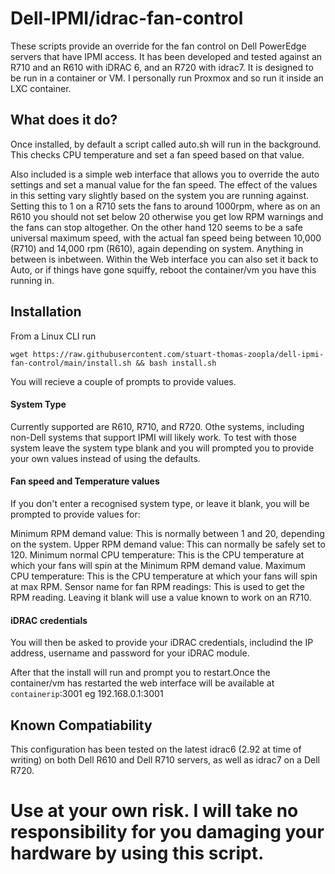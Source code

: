 # Dell-IPMI/idrac-fan-control
These scripts provide an override for the fan control on Dell PowerEdge servers that have IPMI access.  It has been developed and tested against an R710 and an R610 with iDRAC 6, and an R720 with idrac7. It is designed to be run in a container or VM. I personally run Proxmox and so run it inside an LXC container.

## What does it do?
Once installed, by default a script called auto.sh will run in the background. This checks CPU temperature and set a fan speed based on that value.

Also included is a simple web interface that allows you to override the auto settings and set a manual value for the fan speed. The effect of the values in this setting vary slightly based on the system you are running against. Setting this to 1 on a R710 sets the fans to around 1000rpm, where as on an R610 you should not set below 20 otherwise you get low RPM warnings and the fans can stop altogether. On the other hand 120 seems to be a safe universal maximum speed, with the actual fan speed being between 10,000 (R710) and 14,000 rpm (R610), again depending on system. Anything in between is inbetween. Within the Web interface you can also set it back to Auto, or if things have gone squiffy, reboot the container/vm you have this running in.

## Installation
From a Linux CLI run 
```
wget https://raw.githubusercontent.com/stuart-thomas-zoopla/dell-ipmi-fan-control/main/install.sh && bash install.sh
```

You will recieve a couple of prompts to provide values.

#### System Type
Currently supported are R610, R710, and R720. Othe systems, including non-Dell systems that support IPMI will likely work. To test with those system leave the system type blank and you will prompted you to provide your own values instead of using the defaults.

#### Fan speed and Temperature values
If you don't enter a recognised system type, or leave it blank, you will be prompted to provide values for:

Minimum RPM demand value: This is normally between 1 and 20, depending on the system.
Upper RPM demand value: This can normally be safely set to 120.
Minimum normal CPU temperature: This is the CPU temperature at which your fans will spin at the Minimum RPM demand value.
Maximum CPU temperature: This is the CPU temperature at which your fans will spin at max RPM.
Sensor name for fan RPM readings: This is used to get the RPM reading. Leaving it blank will use a value known to work on an R710.

#### iDRAC credentials
You will then be asked to provide your iDRAC credentials, includind the IP address, username and password for your iDRAC module.

After that the install will run and prompt you to restart.Once the container/vm has restarted the web interface will be available at `containerip`:3001 eg 192.168.0.1:3001

## Known Compatiability
This configuration has been tested on the latest idrac6 (2.92 at time of writing) on both Dell R610 and Dell R710 servers, as well as idrac7 on a Dell R720.

# Use at your own risk. I will take no responsibility for you damaging your hardware by using this script.
